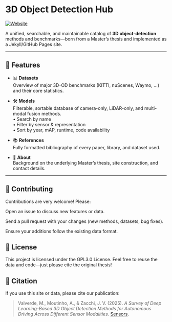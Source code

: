# 3D Object Detection Hub

[![Website](https://img.shields.io/badge/🌐-Website-blue?style=flat-square)](https://3d-object-detection-hub.github.io)

A unified, searchable, and maintainable catalog of **3D object-detection** methods and benchmarks—born from a Master’s thesis and implemented as a Jekyll/GitHub Pages site.

---

## 🚀 Features

- 📊 **Datasets**  
  Overview of major 3D-OD benchmarks (KITTI, nuScenes, Waymo, …) and their core statistics.

- 🛠️ **Models**  
  Filterable, sortable database of camera-only, LiDAR-only, and multi-modal fusion methods.  
  • Search by name  
  • Filter by sensor & representation  
  • Sort by year, mAP, runtime, code availability  

- 📚 **References**  
  Fully formatted bibliography of every paper, library, and dataset used.

- 👤 **About**  
  Background on the underlying Master’s thesis, site construction, and contact details.

---


## 🤝 Contributing
Contributions are very welcome! Please:

Open an issue to discuss new features or data.

Send a pull request with your changes (new methods, datasets, bug fixes).

Ensure your additions follow the existing data format.

## 📜 License
This project is licensed under the GPL3.0 License.
Feel free to reuse the data and code—just please cite the original thesis!

## 📑 Citation

If you use this site or data, please cite our publication:

> Valverde, M., Moutinho, A., & Zacchi, J. V. (2025). *A Survey of Deep Learning-Based 3D Object Detection Methods for Autonomous Driving Across Different Sensor Modalities.* [Sensors](https://www.mdpi.com/1424-8220/25/17/5264).

